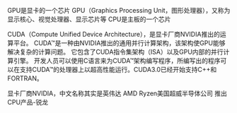 GPU是显卡的一个芯片
GPU（Graphics Processing Unit，图形处理器），又称为显示核心、视觉处理器、显示芯片等
CPU是主板的一个芯片

CUDA（Compute Unified Device Architecture），是显卡厂商NVIDIA推出的运算平台。 CUDA™是一种由NVIDIA推出的通用并行计算架构，该架构使GPU能够解决复杂的计算问题。 它包含了CUDA指令集架构（ISA）以及GPU内部的并行计算引擎。 开发人员可以使用C语言来为CUDA™架构编写程序，所编写出的程序可以在支持CUDA™的处理器上以超高性能运行。CUDA3.0已经开始支持C++和FORTRAN。

显卡厂商NVIDIA，中文名称其实是英伟达
AMD Ryzen美国超威半导体公司 推出CPU产品-锐龙